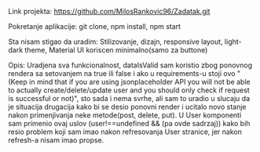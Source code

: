 Link projekta: https://github.com/MilosRankovic96/Zadatak.git

Pokretanje aplikacije: git clone, npm install, npm start

Sta nisam stigao da uradim: Stilizovanje, dizajn, responsive layout, light-dark theme, Material UI koriscen minimalno(samo za buttone)

Opis:
Uradjena sva funkcionalnost, dataIsValid sam koristio zbog ponovnog rendera sa setovanjem na true ili false i ako u requirements-u stoji ovo "(Keep in mind that if you are using jsonplaceholder API you will not be able to actually create/delete/update user and you should only check if request is successful or not)", sto sada i nema svrhe, ali sam to uradio u slucaju da je situacija drugacija kako bi se desio ponovni render i ucitalo novo stanje nakon primenjivanja neke metode(post, delete, put). U User komponenti sam primenio ovaj uslov (user!==undefined && (pa ovde sadrzaj)) kako bih resio problem koji sam imao nakon refresovanja User stranice, jer nakon refresh-a nisam imao propse.

